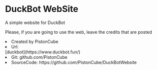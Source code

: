 # DuckBot WebSite
A simple website for DuckBot

Please, if you are going to use the web, leave the credits that are posted

 <li>Created by PistonCube</li>
 <li>Url: </li>[duckbot](https://www.duckbot.fun/)
 <li>Git: github.com/PistonCube</li>
 <li>SourceCode: https://github.com/PistonCube/DuckBotWebsite</li>
